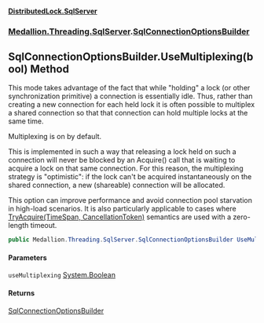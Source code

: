 #### [DistributedLock.SqlServer](README.md 'README')
### [Medallion.Threading.SqlServer](Medallion.Threading.SqlServer.md 'Medallion.Threading.SqlServer').[SqlConnectionOptionsBuilder](SqlConnectionOptionsBuilder.md 'Medallion.Threading.SqlServer.SqlConnectionOptionsBuilder')

## SqlConnectionOptionsBuilder.UseMultiplexing(bool) Method

This mode takes advantage of the fact that while "holding" a lock (or other synchronization primitive)
a connection is essentially idle. Thus, rather than creating a new connection for each held lock it is 
often possible to multiplex a shared connection so that that connection can hold multiple locks at the same time.

Multiplexing is on by default.

This is implemented in such a way that releasing a lock held on such a connection will never be blocked by an
Acquire() call that is waiting to acquire a lock on that same connection. For this reason, the multiplexing
strategy is "optimistic": if the lock can't be acquired instantaneously on the shared connection, a new (shareable) 
connection will be allocated.

This option can improve performance and avoid connection pool starvation in high-load scenarios. It is also
particularly applicable to cases where [TryAcquire(TimeSpan, CancellationToken)](https://github.com/madelson/DistributedLock/tree/default-documentation/docs/api/DistributedLock.Core/IDistributedLock.TryAcquire.GcM73KNvUAY5aoOOhgln1g.md 'Medallion.Threading.IDistributedLock.TryAcquire(System.TimeSpan,System.Threading.CancellationToken)')
semantics are used with a zero-length timeout.

```csharp
public Medallion.Threading.SqlServer.SqlConnectionOptionsBuilder UseMultiplexing(bool useMultiplexing=true);
```
#### Parameters

<a name='Medallion.Threading.SqlServer.SqlConnectionOptionsBuilder.UseMultiplexing(bool).useMultiplexing'></a>

`useMultiplexing` [System.Boolean](https://docs.microsoft.com/en-us/dotnet/api/System.Boolean 'System.Boolean')

#### Returns
[SqlConnectionOptionsBuilder](SqlConnectionOptionsBuilder.md 'Medallion.Threading.SqlServer.SqlConnectionOptionsBuilder')